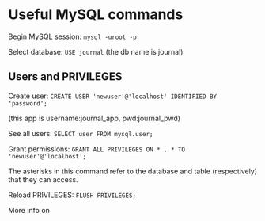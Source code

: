 # Useful MySQL commands

Begin MySQL session: `mysql -uroot -p`

Select database: `USE journal` (the db name is journal)

## Users and PRIVILEGES

Create user: `CREATE USER 'newuser'@'localhost' IDENTIFIED BY 'password';`

(this app is username:journal_app, pwd:journal_pwd)

See all users: `SELECT user FROM mysql.user;`

Grant permissions: `GRANT ALL PRIVILEGES ON * . * TO 'newuser'@'localhost';`

The asterisks in this command refer to the database and table (respectively) that they can access.

Reload PRIVILEGES: `FLUSH PRIVILEGES;`

More info on
